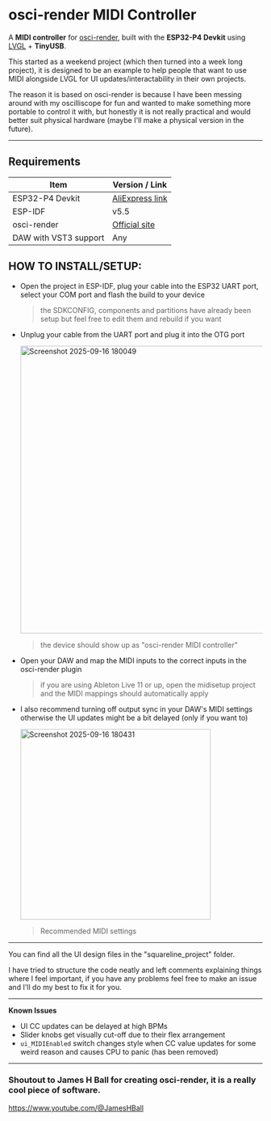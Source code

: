 # osci-render MIDI Controller

A **MIDI controller** for [osci-render](https://osci-render.com), built with the **ESP32-P4 Devkit** using [LVGL](https://lvgl.io/) + **TinyUSB**.



This started as a weekend project (which then turned into a week long project), it is designed to be an example to help people that want to use MIDI alongside LVGL for UI updates/interactability in their own projects.

The reason it is based on osci-render is because I have been messing around with my oscilliscope for fun and wanted to make something more portable to control it with, but honestly it is not really practical and would better suit physical hardware (maybe I'll make a physical version in the future).

---

## Requirements

| Item | Version / Link |
|------|----------------|
| ESP32-P4 Devkit | [AliExpress link](https://www.aliexpress.com/item/1005007259059322.html) |
| ESP-IDF | v5.5 |
| osci-render | [Official site](https://osci-render.com) |
| DAW with VST3 support | Any |

<h2>HOW TO INSTALL/SETUP:</h2>

- Open the project in ESP-IDF, plug your cable into the ESP32 UART port, select your COM port and flash the build to your device
  
  > the SDKCONFIG, components and partitions have already been setup but feel free to edit them and rebuild if you want

- Unplug your cable from the UART port and plug it into the OTG port

  <img width="774" height="569" alt="Screenshot 2025-09-16 180049" src="https://github.com/user-attachments/assets/30af7808-8e2c-4fe8-82f2-7c97774f898f" />
  
  > the device should show up as "osci-render MIDI controller"

- Open your DAW and map the MIDI inputs to the correct inputs in the osci-render plugin

  > if you are using Ableton Live 11 or up, open the midisetup project and the MIDI mappings should automatically apply

- I also recommend turning off output sync in your DAW's MIDI settings otherwise the UI updates might be a bit delayed (only if you want to)

  <img width="377" height="377" alt="Screenshot 2025-09-16 180431" src="https://github.com/user-attachments/assets/d9e8e403-586a-4863-a25e-2e43aa4d41c9" />
  
  > Recommended MIDI settings

---

You can find all the UI design files in the "squareline_project" folder.

I have tried to structure the code neatly and left comments explaining things where I feel important, if you have any problems feel free to make an issue and I'll do my best to fix it for you.

---

**Known Issues**
- UI CC updates can be delayed at high BPMs
- Slider knobs get visually cut-off due to their flex arrangement
- `ui_MIDIEnabled` switch changes style when CC value updates for some weird reason and causes CPU to panic (has been removed)

---
<h3>Shoutout to James H Ball for creating osci-render, it is a really cool piece of software.</h3>

https://www.youtube.com/@JamesHBall
